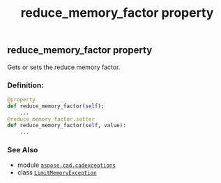 ﻿---
title: reduce_memory_factor property
second_title: Aspose.CAD for Python via .NET API References
description: 
type: docs
weight: 30
url: /aspose.cad.cadexceptions/limitmemoryexception/reduce_memory_factor/
is_root: false
---

## reduce_memory_factor property


Gets or sets the reduce memory factor.
### Definition:
```python
@property
def reduce_memory_factor(self):
    ...
@reduce_memory_factor.setter
def reduce_memory_factor(self, value):
    ...
```

### See Also
* module [`aspose.cad.cadexceptions`](../../)
* class [`LimitMemoryException`](/cad/python-net/aspose.cad.cadexceptions/limitmemoryexception)
